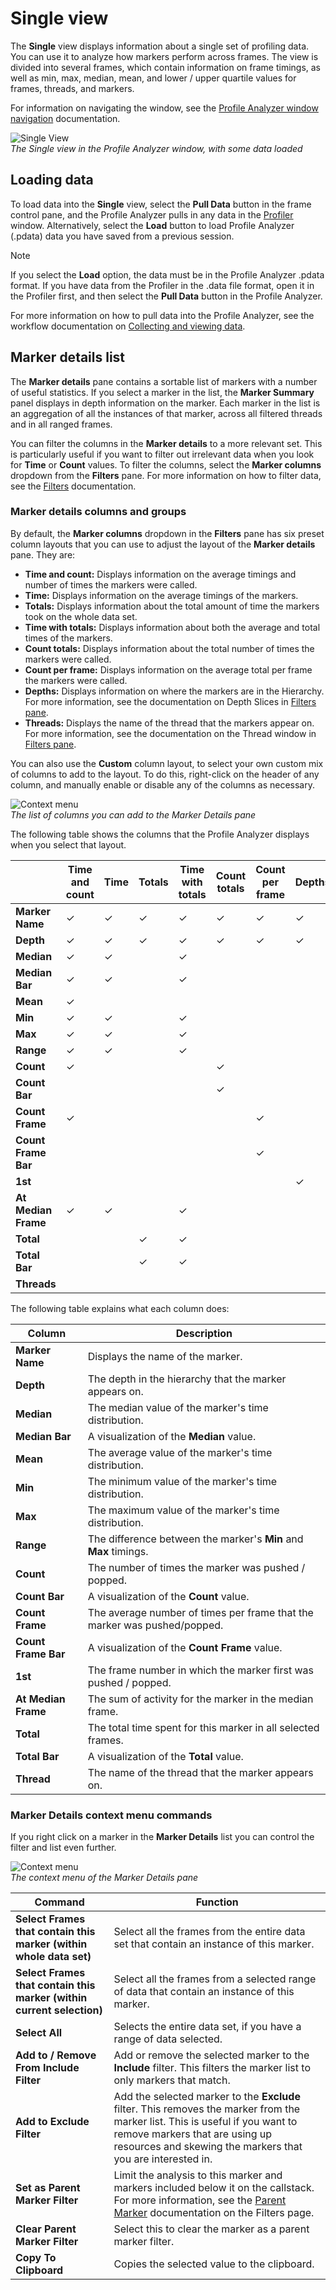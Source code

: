 # Single view

The **Single** view displays information about a single set of profiling data. You can use it to analyze how markers perform across frames. The view is divided into several frames, which contain information on frame timings, as well as min, max, median, mean, and lower / upper quartile values for frames, threads, and markers.

For information on navigating the window, see the [Profile Analyzer window navigation](profile-analyzer-window.html/#window-navigation) documentation.

![Single View](images/profile-analyzer-single-view.png)<br/> *The Single view in the Profile Analyzer window, with some data loaded*

## Loading data

To load data into the **Single** view, select the **Pull Data** button in the frame control pane, and the Profile Analyzer pulls in any data in the [Profiler](https://docs.unity3d.com/Manual/Profiler.html) window. Alternatively, select the **Load** button to load Profile Analyzer (.pdata) data you have saved from a previous session. 

>[!NOTE]
>If you select the **Load** option, the data must be in the Profile Analyzer .pdata format. If you have data from the Profiler in the .data file format, open it in the Profiler first, and then select the **Pull Data** button in the Profile Analyzer.

For more information on how to pull data into the Profile Analyzer, see the workflow documentation on [Collecting and viewing data](collecting-and-viewing-data.md).

## Marker details list

The **Marker details** pane contains a sortable list of markers with a number of useful statistics. If you select a marker in the list, the **Marker Summary** panel displays in depth information on the marker. Each marker in the list is an aggregation of all the instances of that marker, across all filtered threads and in all ranged frames.

You can filter the columns in the **Marker details** to a more relevant set. This is particularly useful if you want to filter out irrelevant data when you look for **Time** or **Count** values.  To filter the columns, select the **Marker columns** dropdown from the **Filters** pane.  For more information on how to filter data, see the [Filters](filtering-system.md) documentation.

### Marker details columns and groups

By default, the **Marker columns** dropdown in the **Filters** pane has six preset column layouts that you can use to adjust the layout of the **Marker details** pane. They are:

* **Time and count:** Displays information on the average timings and number of times the markers were called.
* **Time:** Displays information on the average timings of the markers. 
* **Totals:** Displays information about the total amount of time the markers took on the whole data set.
* **Time with totals:** Displays information about both the average and total times of the markers. 
* **Count totals:** Displays information about the total number of times the markers were called.
* **Count per frame:** Displays information on the average total per frame the markers were called. 
* **Depths:** Displays information on where the markers are in the Hierarchy. For more information, see the documentation on Depth Slices in [Filters pane](filtering-system.html#depth-slice).
* **Threads:** Displays the name of the thread that the markers appear on. For more information, see the documentation on the Thread window in [Filters pane](filtering-system.html#thread-window).


You can also use the **Custom** column layout, to select your own custom mix of columns to add to the layout. To do this, right-click on the header of any column, and manually enable or disable any of the columns as necessary. 

![Context menu](images/marker-details-custom-columns.png)<br/>*The list of columns you can add to the Marker Details pane*

The following table shows the columns that the Profile Analyzer displays when you select that layout.

||**Time and count**|**Time**|**Totals**|**Time with totals**|**Count totals**|**Count per frame**|**Depths**|**Threads**|**Custom only**|
|---|---|---|---|---|---|---|---|---|---|
|**Marker Name**|&#10003;|&#10003;|&#10003;|&#10003;|&#10003;|&#10003;|&#10003;|&#10003;||
|**Depth**|&#10003;|&#10003;|&#10003;|&#10003;|&#10003;|&#10003;|&#10003;|||
|**Median**|&#10003;|&#10003;||&#10003;||||||
|**Median Bar**|&#10003;|&#10003;||&#10003;||||||
|**Mean**|&#10003;|||||||||
|**Min**|&#10003;|&#10003;||&#10003;||||||
|**Max**|&#10003;|&#10003;||&#10003;||||||
|**Range**|&#10003;|&#10003;||&#10003;|||||
|**Count**|&#10003;||||&#10003;|||||
|**Count Bar**|||||&#10003;|||||
|**Count Frame**|&#10003;|||||&#10003;||||
|**Count Frame Bar**||||||&#10003;||||
|**1st**|||||||&#10003;||||
|**At Median Frame**|&#10003;|&#10003;||&#10003;||||||
|**Total**|||&#10003;|&#10003;||||||
|**Total Bar**|||&#10003;|&#10003;||||||
|**Threads**||||||||&#10003;||

The following table explains what each column does:

|**Column**|**Description**|
|---|---|
|**Marker Name**| Displays the name of the marker.|
|**Depth**|The depth in the hierarchy that the marker appears on.|
|**Median**| The median value of the marker's time distribution.|
|**Median Bar**| A visualization of the **Median** value.|
|**Mean**| The average value of the marker's time distribution.|
|**Min**| The minimum value of the marker's time distribution.|
|**Max**| The maximum value of the marker's time distribution.|
|**Range**| The difference between the marker's **Min** and **Max** timings.|
|**Count**| The number of times the marker was pushed / popped.|
|**Count Bar**|A visualization of the **Count** value. |
|**Count Frame**|The average number of times per frame that the marker was pushed/popped.|
|**Count Frame Bar**|A visualization of the **Count Frame** value.|
|**1st**| The frame number in which the marker first was pushed / popped.|
|**At Median Frame**| The sum of activity for the marker in the median frame.|
|**Total**| The total time spent for this marker in all selected frames.|
|**Total Bar**|A visualization of the **Total** value.|
|**Thread**|The name of the thread that the marker appears on.|

### Marker Details context menu commands

If you right click on a marker in the **Marker Details** list you can control the filter and list even further.

![Context menu](images/marker-details-context-menu.png)<br/>*The context menu of the Marker Details pane*

|**Command**|**Function**|
|---|---|
|**Select Frames that contain this marker (within whole data set)**| Select all the frames from the entire data set that contain an instance of this marker.|
|**Select Frames that contain this marker (within current selection)**| Select all the frames from a selected range of data that contain an instance of this marker.|
|**Select All**| Selects the entire data set, if you have a range of data selected.|
|**Add to / Remove From Include Filter**| Add or remove the selected marker to the **Include** filter. This filters the marker list to only markers that match.|
|**Add to Exclude Filter**| Add the selected marker to the **Exclude** filter. This removes the marker from the marker list. This is useful if you want to remove markers that are using up resources and skewing the markers that you are interested in.|
|**Set as Parent Marker Filter**| Limit the analysis to this marker and markers included below it on the callstack. For more information, see the [Parent Marker](filtering-system.html#parent-marker) documentation on the Filters page.|
|**Clear Parent Marker Filter**| Select this to clear the marker as a parent marker filter.|
|**Copy To Clipboard**| Copies the selected value to the clipboard.|

